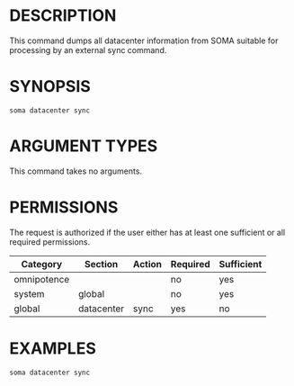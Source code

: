 # DESCRIPTION

This command dumps all datacenter information from SOMA suitable for
processing by an external sync command.

# SYNOPSIS

```
soma datacenter sync
```

# ARGUMENT TYPES

This command takes no arguments.

# PERMISSIONS

The request is authorized if the user either has at least one
sufficient or all required permissions.

Category | Section | Action | Required | Sufficient
 ------- | ------- | ------ | -------- | ----------
omnipotence | | | no | yes
system | global | | no | yes
global | datacenter | sync | yes | no

# EXAMPLES

```
soma datacenter sync
```
